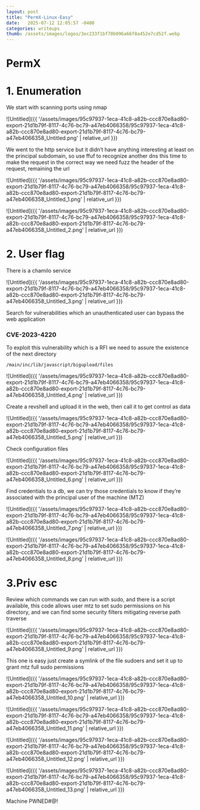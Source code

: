 ```yaml
---
layout: post
title: "PermX-Linux-Easy"
date:   2025-07-12 12:05:57 -0400
categories: writeups
thumb: /assets/images/logos/3ec233f1bf70b096a66f8a452e7cd52f.webp
---
```


# PermX

# 1. Enumeration

We start with scanning ports using nmap

![Untitled]({{ '/assets/images/95c97937-1eca-41c8-a82b-ccc870e8ad80-export-21d1b79f-8117-4c76-bc79-a47eb4066358/95c97937-1eca-41c8-a82b-ccc870e8ad80-export-21d1b79f-8117-4c76-bc79-a47eb4066358_Untitled.png' | relative_url }})

We went to the http service but it didn’t have anything interesting at least on the principal subdomain, so use ffuf to recognize another dns this time to make the request in the correct way we need fuzz the header of the request, remaining the url

![Untitled]({{ '/assets/images/95c97937-1eca-41c8-a82b-ccc870e8ad80-export-21d1b79f-8117-4c76-bc79-a47eb4066358/95c97937-1eca-41c8-a82b-ccc870e8ad80-export-21d1b79f-8117-4c76-bc79-a47eb4066358_Untitled_1.png' | relative_url }})

![Untitled]({{ '/assets/images/95c97937-1eca-41c8-a82b-ccc870e8ad80-export-21d1b79f-8117-4c76-bc79-a47eb4066358/95c97937-1eca-41c8-a82b-ccc870e8ad80-export-21d1b79f-8117-4c76-bc79-a47eb4066358_Untitled_2.png' | relative_url }})

# 2. User flag

There is a chamilo service

![Untitled]({{ '/assets/images/95c97937-1eca-41c8-a82b-ccc870e8ad80-export-21d1b79f-8117-4c76-bc79-a47eb4066358/95c97937-1eca-41c8-a82b-ccc870e8ad80-export-21d1b79f-8117-4c76-bc79-a47eb4066358_Untitled_3.png' | relative_url }})

Search for vulnerabilities which an unauthenticated user can bypass the web application

### CVE-2023-4220

To exploit this vulnerability which is a RFI we need to assure the existence of the next directory

`/main/inc/lib/javascript/bigupload/files`

![Untitled]({{ '/assets/images/95c97937-1eca-41c8-a82b-ccc870e8ad80-export-21d1b79f-8117-4c76-bc79-a47eb4066358/95c97937-1eca-41c8-a82b-ccc870e8ad80-export-21d1b79f-8117-4c76-bc79-a47eb4066358_Untitled_4.png' | relative_url }})

Create a revshell and upload it in the web, then call it to get control as data

![Untitled]({{ '/assets/images/95c97937-1eca-41c8-a82b-ccc870e8ad80-export-21d1b79f-8117-4c76-bc79-a47eb4066358/95c97937-1eca-41c8-a82b-ccc870e8ad80-export-21d1b79f-8117-4c76-bc79-a47eb4066358_Untitled_5.png' | relative_url }})

Check configuration files

![Untitled]({{ '/assets/images/95c97937-1eca-41c8-a82b-ccc870e8ad80-export-21d1b79f-8117-4c76-bc79-a47eb4066358/95c97937-1eca-41c8-a82b-ccc870e8ad80-export-21d1b79f-8117-4c76-bc79-a47eb4066358_Untitled_6.png' | relative_url }})

Find credentials to a db, we can try those credentials to know if they’re associated with the principal user of the machine (MTZ)

![Untitled]({{ '/assets/images/95c97937-1eca-41c8-a82b-ccc870e8ad80-export-21d1b79f-8117-4c76-bc79-a47eb4066358/95c97937-1eca-41c8-a82b-ccc870e8ad80-export-21d1b79f-8117-4c76-bc79-a47eb4066358_Untitled_7.png' | relative_url }})

![Untitled]({{ '/assets/images/95c97937-1eca-41c8-a82b-ccc870e8ad80-export-21d1b79f-8117-4c76-bc79-a47eb4066358/95c97937-1eca-41c8-a82b-ccc870e8ad80-export-21d1b79f-8117-4c76-bc79-a47eb4066358_Untitled_8.png' | relative_url }})

# 3.Priv esc

Review which commands we can run with sudo, and there is a script available, this code allows user mtz to set sudo permissions on his directory, and we can find some security filters mitigating reverse path traverse

![Untitled]({{ '/assets/images/95c97937-1eca-41c8-a82b-ccc870e8ad80-export-21d1b79f-8117-4c76-bc79-a47eb4066358/95c97937-1eca-41c8-a82b-ccc870e8ad80-export-21d1b79f-8117-4c76-bc79-a47eb4066358_Untitled_9.png' | relative_url }})

This one is easy just create a symlink of the file sudoers and set it up to grant mtz full sudo permissions

![Untitled]({{ '/assets/images/95c97937-1eca-41c8-a82b-ccc870e8ad80-export-21d1b79f-8117-4c76-bc79-a47eb4066358/95c97937-1eca-41c8-a82b-ccc870e8ad80-export-21d1b79f-8117-4c76-bc79-a47eb4066358_Untitled_10.png' | relative_url }})

![Untitled]({{ '/assets/images/95c97937-1eca-41c8-a82b-ccc870e8ad80-export-21d1b79f-8117-4c76-bc79-a47eb4066358/95c97937-1eca-41c8-a82b-ccc870e8ad80-export-21d1b79f-8117-4c76-bc79-a47eb4066358_Untitled_11.png' | relative_url }})

![Untitled]({{ '/assets/images/95c97937-1eca-41c8-a82b-ccc870e8ad80-export-21d1b79f-8117-4c76-bc79-a47eb4066358/95c97937-1eca-41c8-a82b-ccc870e8ad80-export-21d1b79f-8117-4c76-bc79-a47eb4066358_Untitled_12.png' | relative_url }})

![Untitled]({{ '/assets/images/95c97937-1eca-41c8-a82b-ccc870e8ad80-export-21d1b79f-8117-4c76-bc79-a47eb4066358/95c97937-1eca-41c8-a82b-ccc870e8ad80-export-21d1b79f-8117-4c76-bc79-a47eb4066358_Untitled_13.png' | relative_url }})

Machine PWNED#@!

<script src="{{ '/assets/js/matrix-overlay.js' | relative_url }}"></script>
